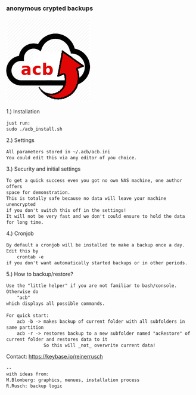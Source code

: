 <h3>anonymous crypted backups</h3>
<img src="acb.png"><p>



1.) Installation

    just run:
    sudo ./acb_install.sh

2.) Settings

    All parameters stored in ~/.acb/acb.ini
    You could edit this via any editor of you choice.

3.) Security and initial settings

    To get a quick success even you got no own NAS machine, one author offers
    space for demonstration.
    This is totally safe because no data will leave your machine unencrypted
    if you don't switch this off in the settings!
    It will not be very fast and we don't could ensure to hold the data for long time.


4.) Cronjob

    By default a cronjob will be installed to make a backup once a day.
    Edit this by
        crontab -e
    if you don't want automatically started backups or in other periods.


5.) How to backup/restore?

    Use the "little helper" if you are not familiar to bash/console.
    Otherwise do
        "acb"
    which displays all possible commands.

    For quick start:
        acb -b -> makes backup of current folder with all subfolders in same partition
        acb -r -> restores backup to a new subfolder named "acRestore" of current folder and restores data to it 
                  So this will _not_ overwrite current data!


Contact:
https://keybase.io/reinerrusch

    --
    with ideas from:
    M.Blomberg: graphics, menues, installation process
    R.Rusch: backup logic

